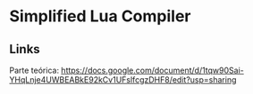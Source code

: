 # Simplified Lua Compiler

## Links

Parte teórica: https://docs.google.com/document/d/1tqw90Sai-YHqLnje4UWBEABkE92kCv1UFslfcgzDHF8/edit?usp=sharing